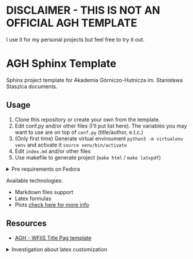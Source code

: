 # DISCLAIMER - THIS IS NOT AN OFFICIAL AGH TEMPLATE

I use it for my personal projects but feel free to try it out.

# AGH Sphinx Template

Sphinx project template for Akademia Górniczo-Hutnicza im. Stanisława Staszica documents.

## Usage

1. Clone this repository or create your own from the template.
2. Edit conf.py and/or other files (I'll put list here). The variables you may want to use are on top of `conf.py` (title/author, e.t.c.)
3. (Only first time) Generate virtual enviroument `python3 -m virtualenv venv` and activate it `source venv/bin/activate`
4. Edit `index.md` and/or other files
5. Use makefile to generate project (`make html` / `make latxpdf`)

<details><summary>Pre requirements on Fedora</summary>

On fedora you need to install this:

```sh
dnf install -y latexmk texlive-cmap texlive-collection-fontsrecommended texlive-fncychap texlive-wrapfig texlive-capt-of texlive-framed texlive-upquote texlive-needspace texlive-tabulary texlive-parskip texlive-oberdiek texlive-cancel
```

I'm not sure about other OS - Let me know if you find it out!

</details>

Available technologies:
- Markdown files support
- Latex formulas
- Plots [check here for more info](https://pypi.org/project/sphinxcontrib-plot/)

## Resources

- [AGH - WFIiS Title Pag template](https://www.overleaf.com/latex/templates/praca-dyplomowa/kbwcrcmczypy)

<details><summary>Investigation about latex customization</summary>

- `latex_logo` could set logo
- `latex_additional_files` works similar to `html_static_path`
- we can also install texlive-hyphen-polish.noarch
- also for rounding boxes texlive-pict2e.noarch
- also they want this too texlive-ellipse.noarch

</details>
